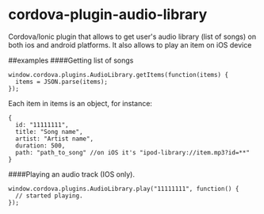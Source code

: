 # cordova-plugin-audio-library
Cordova/Ionic plugin that allows to get user's audio library (list of songs) on both ios and android platforms. It also allows to play an item on iOS device

##examples
####Getting list of songs
```
window.cordova.plugins.AudioLibrary.getItems(function(items) {
  items = JSON.parse(items);
});
```
Each item in items is an object, for instance:
```
{
  id: "11111111",
  title: "Song name",
  artist: "Artist name",
  duration: 500,
  path: "path_to_song" //on iOS it's "ipod-library://item.mp3?id=**"
}
```

####Playing an audio track (IOS only).
```
window.cordova.plugins.AudioLibrary.play("11111111", function() {
  // started playing.
});
```
